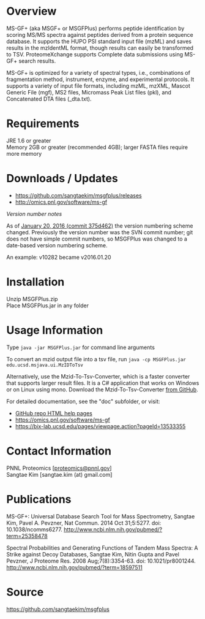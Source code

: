 Overview
======

MS-GF+ (aka MSGF+ or MSGFPlus) performs peptide identification by scoring 
MS/MS spectra against peptides derived from a protein sequence database. 
It supports the HUPO PSI standard input file (mzML) and saves results in 
the mzIdentML format, though results can easily be transformed to TSV. 
ProteomeXchange supports Complete data submissions using MS-GF+ search results.

MS-GF+ is optimized for a variety of spectral types, i.e., combinations 
of fragmentation method, instrument, enzyme, and experimental protocols. 
It supports a variety of input file formats, including mzML, mzXML, 
Mascot Generic File (mgf), MS2 files, Micromass Peak List files (pkl), 
and Concatenated DTA files (_dta.txt).

Requirements
======

JRE 1.6 or greater\
Memory 2GB or greater (recommended 4GB); larger FASTA files require more memory

Downloads / Updates
======

* https://github.com/sangtaekim/msgfplus/releases
* http://omics.pnl.gov/software/ms-gf

*Version number notes*

As of [January 20, 2016 (commit 375d462)](https://github.com/sangtaekim/msgfplus/commit/375d462e30cbe460b699091a7d6ba52bc192aba1) the version numbering scheme changed.
Previously the version number was the SVN commit number; git does not have simple commit numbers, so MSGFPlus was changed to a date-based version numbering scheme.

An example: v10282 became v2016.01.20

Installation
======

Unzip MSGFPlus.zip\
Place MSGFPlus.jar in any folder

Usage Information
======

Type `java -jar MSGFPlus.jar` for command line arguments

To convert an mzid output file into a tsv file, run `java -cp MSGFPlus.jar edu.ucsd.msjava.ui.MzIDToTsv`

Alternatively, use the Mzid-To-Tsv-Converter, which is a faster converter that supports larger result files. 
It is a C# application that works on Windows or on Linux using mono. 
Download the Mzid-To-Tsv-Converter <a href="https://github.com/PNNL-Comp-Mass-Spec/Mzid-To-Tsv-Converter/releases">from GitHub</a>.

For detailed documentation, see the "doc" subfolder, or visit:
* [GitHub repo HTML help pages](http://htmlpreview.github.io/?https://github.com/sangtaekim/msgfplus/blob/master/doc/index.html)
* https://omics.pnl.gov/software/ms-gf
* https://bix-lab.ucsd.edu/pages/viewpage.action?pageId=13533355

Contact Information
======

PNNL Proteomics [proteomics@pnnl.gov]\
Sangtae Kim [sangtae.kim (at) gmail.com]

Publications
======

MS-GF+: Universal Database Search Tool for Mass Spectrometry, Sangtae Kim, Pavel A. Pevzner, 
Nat Commun. 2014 Oct 31;5:5277. doi: 10.1038/ncomms6277.
http://www.ncbi.nlm.nih.gov/pubmed/?term=25358478

Spectral Probabilities and Generating Functions of Tandem Mass Spectra: A Strike against Decoy Databases, Sangtae Kim, Nitin Gupta and Pavel Pevzner,
J Proteome Res. 2008 Aug;7(8):3354-63. doi: 10.1021/pr8001244.
http://www.ncbi.nlm.nih.gov/pubmed/?term=18597511

Source
======

https://github.com/sangtaekim/msgfplus
